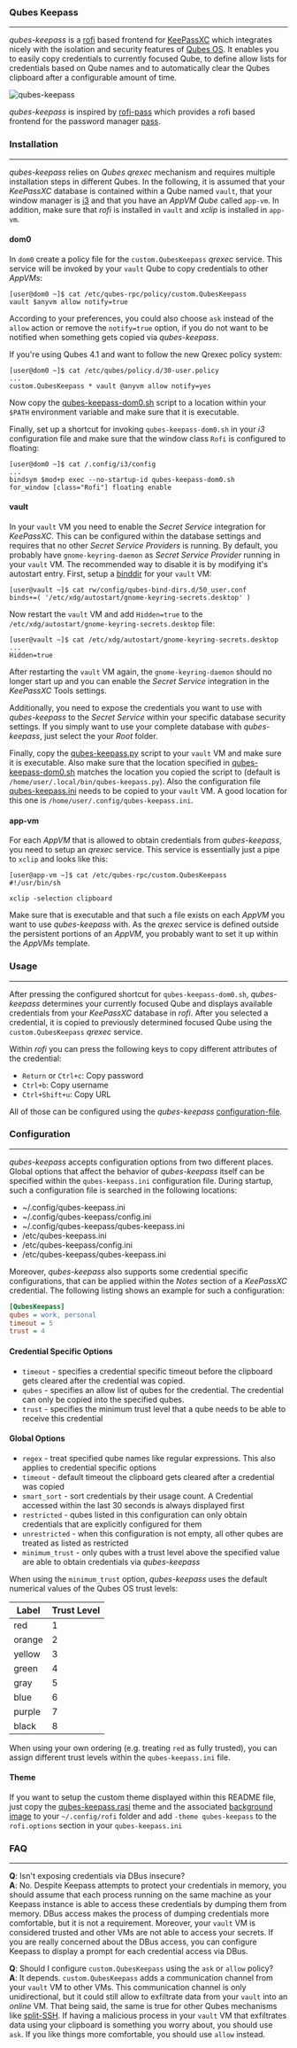 ### Qubes Keepass

----

*qubes-keepass* is a [rofi](https://github.com/davatorium/rofi) based frontend for [KeePassXC](https://keepassxc.org/)
which integrates nicely with the isolation and security features of [Qubes OS](https://www.qubes-os.org/). It enables you
to easily copy credentials to currently focused Qube, to define allow lists for credentials based on Qube names and to
automatically clear the Qubes clipboard after a configurable amount of time.

![qubes-keepass](https://user-images.githubusercontent.com/49147108/206440037-cf2108f8-8033-4574-bdbe-88f7943c1457.png)

*qubes-keepass* is inspired by [rofi-pass](https://github.com/carnager/rofi-pass) which provides a rofi based frontend
for the password manager [pass](https://www.passwordstore.org/).


### Installation

----

*qubes-keepass* relies on *Qubes qrexec* mechanism and requires multiple installation steps in different Qubes. In the
following, it is assumed that your *KeePassXC* database is contained within a Qube named `vault`, that your window manager
is [i3](https://www.qubes-os.org/doc/i3/) and that you have an *AppVM Qube* called `app-vm`. In addition, make sure that
*rofi* is installed in `vault` and *xclip* is installed in `app-vm`.


#### dom0

In `dom0` create a policy file for the `custom.QubesKeepass` *qrexec* service. This service will be invoked by your `vault`
Qube to copy credentials to other *AppVMs*:

```console
[user@dom0 ~]$ cat /etc/qubes-rpc/policy/custom.QubesKeepass
vault $anyvm allow notify=true
```

According to your preferences, you could also choose `ask` instead of the `allow` action or remove the `notify=true` option,
if you do not want to be notified when something gets copied via *qubes-keepass*.

If you're using Qubes 4.1 and want to follow the new Qrexec policy system:

```console
[user@dom0 ~]$ cat /etc/qubes/policy.d/30-user.policy
...
custom.QubesKeepass * vault @anyvm allow notify=yes
```

Now copy the [qubes-keepass-dom0.sh](./qubes-keepass-dom0.sh) script to a location within your `$PATH` environment variable
and make sure that it is executable.

Finally, set up a shortcut for invoking `qubes-keepass-dom0.sh` in your *i3* configuration file and make sure that
the window class `Rofi` is configured to floating:

```console
[user@dom0 ~]$ cat /.config/i3/config
...
bindsym $mod+p exec --no-startup-id qubes-keepass-dom0.sh
for_window [class="Rofi"] floating enable
```


#### vault

In your `vault` VM you need to enable the *Secret Service* integration for *KeePassXC*. This can be configured within
the database settings and requires that no other *Secret Service Providers* is running. By default, you probably have
`gnome-keyring-daemon` as *Secret Service Provider* running in your `vault` VM. The recommended way to disable it is
by modifying it's autostart entry. First, setup a [binddir](https://www.qubes-os.org/doc/bind-dirs/) for your `vault` VM:

```console
[user@vault ~]$ cat rw/config/qubes-bind-dirs.d/50_user.conf
binds+=( '/etc/xdg/autostart/gnome-keyring-secrets.desktop' )
```

Now restart the `vault` VM and add `Hidden=true` to the `/etc/xdg/autostart/gnome-keyring-secrets.desktop` file:

```console
[user@vault ~]$ cat /etc/xdg/autostart/gnome-keyring-secrets.desktop
...
Hidden=true
```

After restarting the `vault` VM again, the `gnome-keyring-daemon` should no longer start up and you can enable the *Secret
Service* integration in the *KeePassXC* Tools settings.

Additionally, you need to expose the credentials you want to use with *qubes-keepass* to the *Secret Service* within your
specific database security settings. If you simply want to use your complete database with *qubes-keepass*, just select the your
*Root* folder.

Finally, copy the [qubes-keepass.py](./qubes-keepass.py) script to your `vault` VM and make sure it is executable. Also make
sure that the location specified in [qubes-keepass-dom0.sh](./qubes-keepass-dom0.sh) matches the location you copied the script
to (default is `/home/user/.local/bin/qubes-keepass.py`). Also the configuration file [qubes-keepass.ini](./qubes-keepass.ini)
needs to be copied to your `vault` VM. A good location for this one is `/home/user/.config/qubes-keepass.ini`.


#### app-vm

For each *AppVM* that is allowed to obtain credentials from *qubes-keepass*, you need to setup an *qrexec* service. This service
is essentially just a pipe to `xclip` and looks like this:

```console
[user@app-vm ~]$ cat /etc/qubes-rpc/custom.QubesKeepass
#!/usr/bin/sh

xclip -selection clipboard
```

Make sure that is executable and that such a file exists on each *AppVM* you want to use *qubes-keepass* with. As the *qrexec*
service is defined outside the persistent portions of an *AppVM*, you probably want to set it up within the *AppVMs* template.


### Usage

----

After pressing the configured shortcut for `qubes-keepass-dom0.sh`, *qubes-keepass* determines your currently focused Qube
and displays available credentials from your *KeePassXC* database in *rofi*. After you selected a credential, it is copied
to previously determined focused Qube using the `custom.QubesKeepass` *qrexec* service.

Within *rofi* you can press the following keys to copy different attributes of the credential:

* `Return` or `Ctrl+c`: Copy password
* `Ctrl+b`: Copy username
* `Ctrl+Shift+u`: Copy URL

All of those can be configured using the *qubes-keepass* [configuration-file](/qubes-keepass.ini).


### Configuration

----

*qubes-keepass* accepts configuration options from two different places. Global options that affect the behavior of *qubes-keepass*
itself can be specified within the `qubes-keepass.ini` configuration file. During startup, such a configuration file is searched in
the following locations:

* ~/.config/qubes-keepass.ini
* ~/.config/qubes-keepass/config.ini
* ~/.config/qubes-keepass/qubes-keepass.ini
* /etc/qubes-keepass.ini
* /etc/qubes-keepass/config.ini
* /etc/qubes-keepass/qubes-keepass.ini

Moreover, *qubes-keepass* also supports some credential specific configurations, that can be applied within the *Notes* section
of a *KeePassXC* credential. The following listing shows an example for such a configuration:

```ini
[QubesKeepass]
qubes = work, personal
timeout = 5
trust = 4
```

#### Credential Specific Options

* `timeout` - specifies a credential specific timeout before the clipboard gets cleared after the credential was copied.
* `qubes` - specifies an allow list of qubes for the credential. The credential can only be copied into the specified qubes.
* `trust` - specifies the minimum trust level that a qube needs to be able to receive this credential


#### Global Options

* `regex` - treat specified qube names like regular expressions. This also applies to credential specific options
* `timeout` - default timeout the clipboard gets cleared after a credential was copied
* `smart_sort` - sort credentials by their usage count. A Credential accessed within the last 30 seconds is always displayed first
* `restricted` - qubes listed in this configuration can only obtain credentials that are explicitly configured for them
* `unrestricted` - when this configuration is not empty, all other qubes are treated as listed as restricted
* `minimum_trust` - only qubes with a trust level above the specified value are able to obtain credentials via *qubes-keepass*

When using the `minimum_trust` option, *qubes-keepass* uses the default numerical values of the Qubes OS trust levels:

| Label  | Trust Level |
| ------ | ----------- |
| red    | 1           |
| orange | 2           |
| yellow | 3           |
| green  | 4           |
| gray   | 5           |
| blue   | 6           |
| purple | 7           |
| black  | 8           |

When using your own ordering (e.g. treating `red` as fully trusted), you can assign different trust levels within the
`qubes-keepass.ini` file.

#### Theme

If you want to setup the custom theme displayed within this README file, just copy the [qubes-keepass.rasi](/theme/qubes-keepass.rasi) theme
and the associated [background image](/theme/background.png) to your `~/.config/rofi` folder and add `-theme qubes-keepass` to the `rofi.options`
section in your `qubes-keepass.ini`


### FAQ

----

**Q**: Isn't exposing credentials via DBus insecure?\
**A**: No. Despite Keepass attempts to protect your credentials in memory, you should assume that each process running on the same machine
as your Keepass instance is able to access these credentials by dumping them from memory. DBus access makes the process of dumping credentials
more comfortable, but it is not a requirement. Moreover, your `vault` VM is considered trusted and other VMs are not able to access your secrets.
If you are really concerned about the DBus access, you can configure Keepass to display a prompt for each credential access via DBus.

**Q**: Should I configure `custom.QubesKeepass` using the `ask` or `allow` policy?\
**A**: It depends. `custom.QubesKeepass` adds a communication channel from your `vault` VM to other VMs. This communication channel is only unidirectional,
but it could still allow to exfiltrate data from your `vault` into an *online* VM. That being said, the same is true for other Qubes mechanisms like
[split-SSH](https://github.com/Qubes-Community/Contents/blob/master/docs/configuration/split-ssh.md). If having a malicious process in your `vault` VM that
exfiltrates data using your clipboard is something you worry about, you should use `ask`. If you like things more comfortable, you should use `allow` instead.
